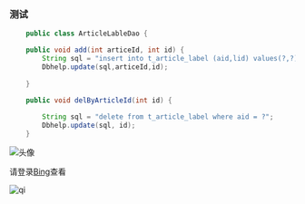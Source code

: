 ### 测试 
```java
    public class ArticleLableDao {

	public void add(int articeId, int id) {
		String sql = "insert into t_article_label (aid,lid) values(?,?)";
		Dbhelp.update(sql,articeId,id);
		
	}

	public void delByArticleId(int id) {
		
		String sql = "delete from t_article_label where aid = ?";
		Dbhelp.update(sql, id);
	}
```


![头像](http://www.githead.com/assets/downloads/git_desktop.gif)

请登录[Bing](https://www.bing.com/)查看


![qi](http://a3.qpic.cn/psb?/V12UM34U0WbQxL/90osI.iQslfAEmVgPvMRoGygtuM8TPseapDqQ*x8oB8!/c/dPIAAAAAAAAA&ek=1&kp=1&pt=0&bo=UwNTA1MDUwMDORw!&vuin=1824857749&tm=1508580000&sce=60-2-2&rf=0-0)

